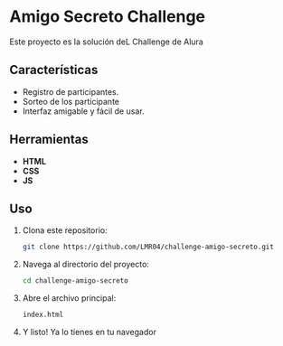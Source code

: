 # Amigo Secreto Challenge

Este proyecto es la solución deL Challenge de Alura

## Características

- Registro de participantes.
- Sorteo de los participante
- Interfaz amigable y fácil de usar.

## Herramientas

- **HTML**
- **CSS**
- **JS**

## Uso

1. Clona este repositorio:
   ```bash
   git clone https://github.com/LMR04/challenge-amigo-secreto.git
   ```
2. Navega al directorio del proyecto:
   ```bash
   cd challenge-amigo-secreto
   ```
3. Abre el archivo principal:
   ```bash
   index.html
   ```
4. Y listo! Ya lo tienes en tu navegador
